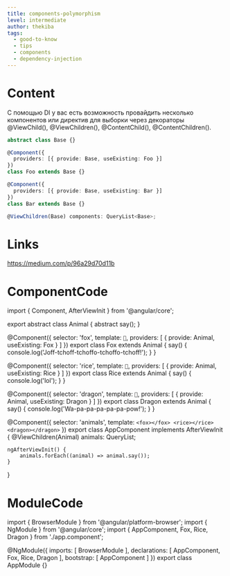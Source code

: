 ```yaml
---
title: components-polymorphism
level: intermediate
author: thekiba
tags:
  - good-to-know
  - tips
  - components
  - dependency-injection
---
```


# Content
С помощью DI у вас есть возможность провайдить несколько компонентов или директив для выборки через декораторы @ViewChild(), @ViewChildren(), @ContentChild(), @ContentChildren().

```typescript
abstract class Base {}

@Component({
  providers: [{ provide: Base, useExisting: Foo }]
})
class Foo extends Base {}

@Component({
  providers: [{ provide: Base, useExisting: Bar }]
})
class Bar extends Base {}
```

```typescript
@ViewChildren(Base) components: QueryList<Base>;
```

# Links
https://medium.com/p/96a29d70d11b

# ComponentCode
import { Component, AfterViewInit } from '@angular/core';

export abstract class Animal {
    abstract say();
}

@Component({
  selector: 'fox',
  template: `🦊`,
  providers: [
      { provide: Animal, useExisting: Fox }
  ]
})
export class Fox extends Animal {
    say() {
        console.log('Joff-tchoff-tchoffo-tchoffo-tchoff!');
    }
}

@Component({
  selector: 'rice',
  template: `🍚`,
  providers: [
      { provide: Animal, useExisting: Rice }
  ]
})
export class Rice extends Animal {
    say() {
        console.log('lol');
    }
}

@Component({
  selector: 'dragon',
  template: `🐉`,
  providers: [
      { provide: Animal, useExisting: Dragon }
  ]
})
export class Dragon extends Animal {
    say() {
        console.log('Wa-pa-pa-pa-pa-pa-pow!');
    }
}

@Component({
    selector: 'animals',
    template: `
        <fox></fox>
        <rice></rice>
        <dragon></dragon>
    `
})
export class AppComponent implements AfterViewInit {
    @ViewChildren(Animal) animals: QueryList<Animal>;

    ngAfterViewInit() {
        animals.forEach((animal) => animal.say());
    }
}

# ModuleCode
import { BrowserModule } from '@angular/platform-browser';
import { NgModule } from '@angular/core';
import { AppComponent, Fox, Rice, Dragon } from './app.component';

@NgModule({
  imports: [ BrowserModule ],
  declarations: [ AppComponent, Fox, Rice, Dragon ],
  bootstrap: [ AppComponent ]
})
export class AppModule {}